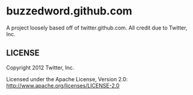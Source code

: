 buzzedword.github.com
======

A project loosely based off of twitter.github.com. All credit due to Twitter, Inc.

LICENSE
------------

Copyright 2012 Twitter, Inc.

Licensed under the Apache License, Version 2.0: http://www.apache.org/licenses/LICENSE-2.0
